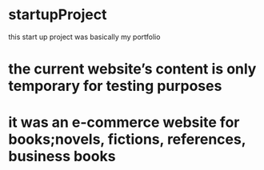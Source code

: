 # startupProject
this start up project was basically my portfolio

# the current website’s content is only temporary for testing purposes

# it was an e-commerce website for books;novels, fictions, references, business books
